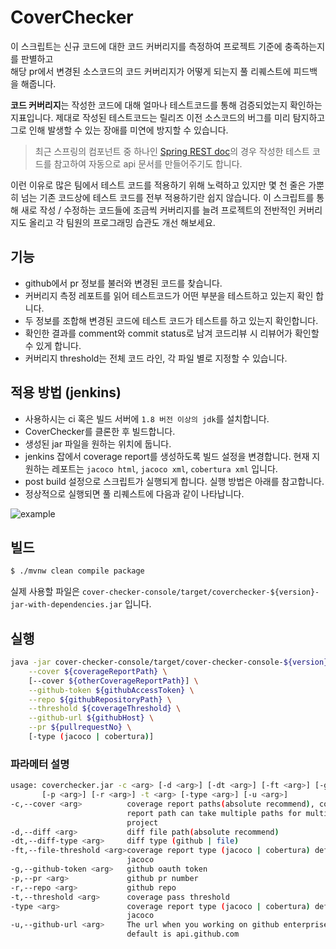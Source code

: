 # CoverChecker

이 스크립트는 신규 코드에 대한 코드 커버리지를 측정하여 프로젝트 기준에 충족하는지를 판별하고  
해당 pr에서 변경된 소스코드의 코드 커버리지가 어떻게 되는지 풀 리퀘스트에 피드백을 해줍니다.

**코드 커버리지**는 작성한 코드에 대해 얼마나 테스트코드를 통해 검증되었는지 확인하는 지표입니다.
제대로 작성된 테스트코드는 릴리즈 이전 소스코드의 버그를 미리 탐지하고 
그로 인해 발생할 수 있는 장애를 미연에 방지할 수 있습니다.

> 최근 스프링의 컴포넌트 중 하나인 [Spring REST doc](https://spring.io/projects/spring-restdocs)의 경우 작성한 
테스트 코드를 참고하여 자동으로 api 문서를 만들어주기도 합니다.

이런 이유로 많은 팀에서 테스트 코드를 적용하기 위해 노력하고 있지만 
몇 천 줄은 가뿐히 넘는 기존 코드상에 테스트 코드를 전부 적용하기란 쉽지 않습니다.
이 스크립트를 통해 새로 작성 / 수정하는 코드들에 조금씩 커버리지를 늘려 
프로젝트의 전반적인 커버리지도 올리고 각 팀원의 프로그래밍 습관도 개선 해보세요.

## 기능

- github에서 pr 정보를 불러와 변경된 코드를 찾습니다.
- 커버리지 측정 레포트를 읽어 테스트코드가 어떤 부분을 테스트하고 있는지 확인 합니다.
- 두 정보를 조합해 변경된 코드에 테스트 코드가 테스트를 하고 있는지 확인합니다.
- 확인한 결과를 comment와 commit status로 남겨 코드리뷰 시 리뷰어가 확인할 수 있게 합니다.
- 커버리지 threshold는 전체 코드 라인, 각 파일 별로 지정할 수 있습니다.

## 적용 방법 (jenkins)

- 사용하시는 ci 혹은 빌드 서버에 `1.8 버전 이상의 jdk`를 설치합니다.
- CoverChecker를 클론한 후 빌드합니다.
- 생성된 jar 파일을 원하는 위치에 둡니다.
- jenkins 잡에서 coverage report를 생성하도록 빌드 설정을 변경합니다. 현재 지원하는 레포트는 `jacoco html`, `jacoco xml`, `cobertura xml` 입니다.
- post build 설정으로 스크립트가 실행되게 합니다. 실행 방법은 아래를 참고합니다.
- 정상적으로 실행되면 풀 리퀘스트에 다음과 같이 나타납니다.

![example](doc/example.png)


## 빌드

```sh
$ ./mvnw clean compile package
```

실제 사용할 파일은 `cover-checker-console/target/coverchecker-${version}-jar-with-dependencies.jar` 입니다.

## 실행

```sh
java -jar cover-checker-console/target/cover-checker-console-${version}-jar-with-dependencies.jar \
    --cover ${coverageReportPath} \
    [--cover ${otherCoverageReportPath}] \
    --github-token ${githubAccessToken} \
    --repo ${githubRepositoryPath} \
    --threshold ${coverageThreshold} \
    --github-url ${githubHost} \
    --pr ${pullrequestNo} \
    [-type (jacoco | cobertura)]
```

### 파라메터 설명
```sh
usage: coverchecker.jar -c <arg> [-d <arg>] [-dt <arg>] [-ft <arg>] [-g <arg>]
       [-p <arg>] [-r <arg>] -t <arg> [-type <arg>] [-u <arg>]
-c,--cover <arg>          coverage report paths(absolute recommend), coverage
                          report path can take multiple paths for multi-module
                          project
-d,--diff <arg>           diff file path(absolute recommend)
-dt,--diff-type <arg>     diff type (github | file)
-ft,--file-threshold <arg>coverage report type (jacoco | cobertura) default is
                          jacoco
-g,--github-token <arg>   github oauth token
-p,--pr <arg>             github pr number
-r,--repo <arg>           github repo
-t,--threshold <arg>      coverage pass threshold
-type <arg>               coverage report type (jacoco | cobertura) default is
                          jacoco
-u,--github-url <arg>     The url when you working on github enterprise url.
                          default is api.github.com
```
